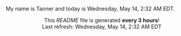My name is Tanner and today is Wednesday, May 14, 2:32 AM EDT.

<p align="center">This <i>README</i> file is generated <b>every 3 hours</b>!</br>Last refresh: Wednesday, May 14, 2:32 AM EDT<br /></p>
